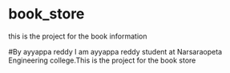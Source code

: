 # book_store
this is the project for the book information 

#By ayyappa reddy
I am ayyappa reddy student at Narsaraopeta Engineering college.This is the project for the book store

